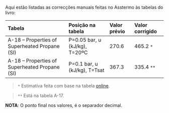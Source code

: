 Aqui estão listadas as correcções manuais feitas no Asstermo às tabelas do livro:

| Tabela | Posição na tabela | Valor prévio | Valor corrigido |
|:-------|:--------------------|:--------------|:----------------|
| A-18 – Properties of Superheated Propane (SI) | P=0.05 bar, u (kJ/kg), T=20ºC | 270.6         | 465.2 `*`       |
| A-18 – Properties of Superheated Propane (SI) | P=0.1 bar, u (kJ/kg), T=Tsat | 367.3         | 335.4 `**`      |

> `*` Estimativa feita com base na tabela [online](http://webbook.nist.gov/cgi/fluid.cgi?Action=Load&ID=C74986&Type=IsoBar&Digits=5&P=0.05&THigh=20&TLow=-90&TInc=10&RefState=DEF&TUnit=C&PUnit=bar&DUnit=kg%2Fm3&HUnit=kJ%2Fkg&WUnit=m%2Fs&VisUnit=Pa*s&STUnit=N%2Fm).

> `**` Está na tabela A-17.


**NOTA**: O ponto final nos valores, é o separador decimal.